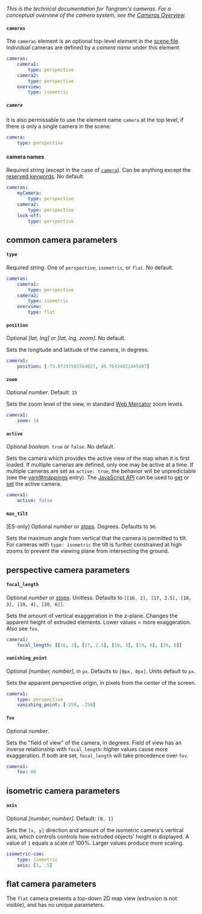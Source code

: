 *This is the technical documentation for Tangram's cameras. For a conceptual overview of the camera system, see the [Cameras Overview](../Overviews/Cameras-Overview).*

#### `cameras`

The `cameras` element is an optional top-level element in the [scene file](../Overviews/Scene-File.md). Individual cameras are defined by a *camera name* under this element.
```yaml
cameras:
    camera1:
        type: perspective
    camera2:
        type: perspective
    overview:
        type: isometric
```

##### `camera`
It is also permissable to use the element name `camera` at the top level, if there is only a single camera in the scene:

```yaml
camera:
    type: perspective
```

#### camera names
Required _string_ (except in the case of [`camera`](cameras.md#camera)). Can be anything except the [reserved keywords](yaml.md#reserved-keywords). No default.

```yaml
cameras:
    myCamera:
        type: perspective
    camera2:
        type: perspective
    lock-off:
        type: perspective
```
## common camera parameters

#### `type`
Required _string_. One of `perspective`, `isometric`, or `flat`. No default.
```yaml
cameras:
    camera1:
        type: perspective
    camera2:
        type: isometric
    overview:
        type: flat
```

#### `position`
Optional _[lat, lng]_ or _[lat, lng, zoom]_. No default.

Sets the longitude and latitude of the camera, in degrees.
```yaml
camera1:
    position: [-73.97297501564027, 40.76434821445407]
```

#### `zoom`
Optional _number_. Default: `15`

Sets the zoom level of the view, in standard [Web Mercator](http://en.wikipedia.org/wiki/Web_Mercator) zoom levels.

```yaml
camera1:
    zoom: 14
```

#### `active`
Optional _boolean_. `true` or `false`. No default.

Sets the camera which provides the active view of the map when it is first loaded. If multiple cameras are defined, only one may be active at a time. If multiple cameras are set as `active: true`, the behavior will be unpredictable (see the [yaml#mappings](yaml.md#mappings) entry). The [JavaScript API](../API-Reference/Javascript-API.md) can be used to [get](../API-Reference/Javascript-API.md#getactivecamera) or [set](../API-Reference/Javascript-API.md#setactivecamera_string_-camera) the active camera.

```yaml
camera1:
    active: false
```

#### `max_tilt`
[ES-only] Optional _number_ or _[stops](yaml.md#stops)_. Degrees. Defaults to `90`. 

Sets the maximum angle from vertical that the camera is permitted to tilt. For cameras with `type: isometric` the tilt is further constrained at high zooms to prevent the viewing plane from intersecting the ground. 

## perspective camera parameters

#### `focal_length`
Optional _number_ or _[stops](yaml.md#stops)_. Unitless. Defaults to `[[16, 2], [17, 2.5], [18, 3], [19, 4], [20, 6]]`.

Sets the amount of vertical exaggeration in the z-plane. Changes the apparent height of extruded elements. Lower values = more exaggeration. Also see `fov`.

```yaml
camera1:
    focal_length: [[16, 2], [17, 2.5], [18, 3], [19, 4], [20, 6]]
```
#### `vanishing_point`
Optional _[number, number]_, in `px`. Defaults to `[0px, 0px]`. Units default to `px`.

Sets the apparent perspective origin, in pixels from the center of the screen.

```yaml
camera1:
    type: perspective
    vanishing_point: [-250, -250]
```

#### `fov`
Optional _number_.

Sets the "field of view" of the camera, in degrees. Field of view has an inverse relationship with `focal_length`: higher values cause more exaggeration. If both are set, `focal_length` will take precedence over `fov`.

```yaml
camera1:
    fov: 80
```

## isometric camera parameters

#### `axis`
Optional _[number, number]_. Default: `[0, 1]`

Sets the `[x, y]` direction and amount of the isometric camera's vertical axis, which controls controls how extruded objects' height is displayed. A value of `1` equals a scale of 100%. Larger values produce more scaling.

```yaml
isometric-cam:
    type: isometric
    axis: [1, .5]
```

## flat camera parameters

The `flat` camera presents a top-down 2D map view (extrusion is not visible), and has no unique parameters.
